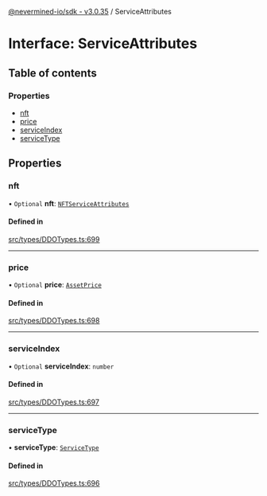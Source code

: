[@nevermined-io/sdk - v3.0.35](../code-reference.md) / ServiceAttributes

# Interface: ServiceAttributes

## Table of contents

### Properties

- [nft](ServiceAttributes.md#nft)
- [price](ServiceAttributes.md#price)
- [serviceIndex](ServiceAttributes.md#serviceindex)
- [serviceType](ServiceAttributes.md#servicetype)

## Properties

### nft

• `Optional` **nft**: [`NFTServiceAttributes`](../classes/NFTServiceAttributes.md)

#### Defined in

[src/types/DDOTypes.ts:699](https://github.com/nevermined-io/sdk-js/blob/1c4dd664ca2801e7971e95af825f688095366860/src/types/DDOTypes.ts#L699)

---

### price

• `Optional` **price**: [`AssetPrice`](../classes/AssetPrice.md)

#### Defined in

[src/types/DDOTypes.ts:698](https://github.com/nevermined-io/sdk-js/blob/1c4dd664ca2801e7971e95af825f688095366860/src/types/DDOTypes.ts#L698)

---

### serviceIndex

• `Optional` **serviceIndex**: `number`

#### Defined in

[src/types/DDOTypes.ts:697](https://github.com/nevermined-io/sdk-js/blob/1c4dd664ca2801e7971e95af825f688095366860/src/types/DDOTypes.ts#L697)

---

### serviceType

• **serviceType**: [`ServiceType`](../code-reference.md#servicetype)

#### Defined in

[src/types/DDOTypes.ts:696](https://github.com/nevermined-io/sdk-js/blob/1c4dd664ca2801e7971e95af825f688095366860/src/types/DDOTypes.ts#L696)
